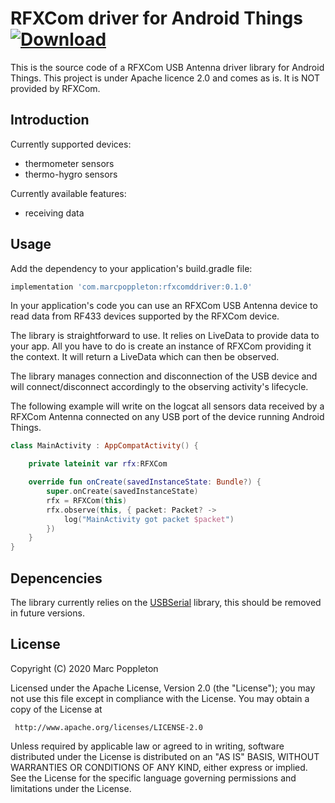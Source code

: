 RFXCom driver for Android Things [ ![Download](https://api.bintray.com/packages/marcpoppleton/Maven/com.marcpoppleton%3Arfxcomdriver/images/download.svg) ](https://bintray.com/marcpoppleton/Maven/com.marcpoppleton%3Awsepdkdriver/_latestVersion)
============================

This is the source code of a RFXCom USB Antenna driver library for Android Things.
This project is under Apache licence 2.0 and comes as is. It is NOT provided by RFXCom.

Introduction
-------------

Currently supported devices:

* thermometer sensors
* thermo-hygro sensors

Currently available features:

* receiving data

Usage
--------

Add the dependency to your application's build.gradle file:

```groovy
implementation 'com.marcpoppleton:rfxcomddriver:0.1.0'
```

In your application's code you can use an RFXCom USB Antenna device to read data from RF433 devices supported by the RFXCom device.

The library is straightforward to use. It relies on LiveData to provide data to your app. All you have to do is create an instance of RFXCom providing it the context. It will return a LiveData which can then be observed.

The library manages connection and disconnection of the USB device and will connect/disconnect accordingly to the observing activity's lifecycle.

The following example will write on the logcat all sensors data received by a RFXCom Antenna connected on any USB port of the device running Android Things.
```kotlin
class MainActivity : AppCompatActivity() {

    private lateinit var rfx:RFXCom

    override fun onCreate(savedInstanceState: Bundle?) {
        super.onCreate(savedInstanceState)
        rfx = RFXCom(this)
        rfx.observe(this, { packet: Packet? ->
            log("MainActivity got packet $packet")
        })
    }
}
```

Depencencies
--------

The library currently relies on the [USBSerial](https://github.com/felHR85/UsbSerial) library, this should be removed in future versions.

License
--------

Copyright (C) 2020 Marc Poppleton

Licensed under the Apache License, Version 2.0 (the "License");
you may not use this file except in compliance with the License.
You may obtain a copy of the License at

     http://www.apache.org/licenses/LICENSE-2.0

Unless required by applicable law or agreed to in writing, software
distributed under the License is distributed on an "AS IS" BASIS,
WITHOUT WARRANTIES OR CONDITIONS OF ANY KIND, either express or implied.
See the License for the specific language governing permissions and
limitations under the License.
